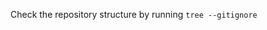 <!-- ---
!-- Timestamp: 2025-05-26 00:36:05
!-- Author: ywatanabe
!-- File: /home/ywatanabe/.dotfiles/.claude/commands/tree.md
!-- --- -->

Check the repository structure by running `tree --gitignore`

<!-- EOF -->